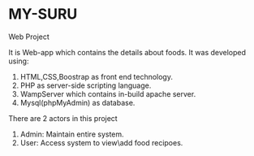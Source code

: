 # MY-SURU
Web Project

It is Web-app which contains the details about foods.
It was developed using:
  1. HTML,CSS,Boostrap as front end technology.
  2. PHP as server-side scripting language.
  3. WampServer which contains in-build apache server.
  4. Mysql(phpMyAdmin) as database.
  
There are 2 actors in this project
  1. Admin: Maintain entire system.
  2. User: Access system to view\add food recipoes.
